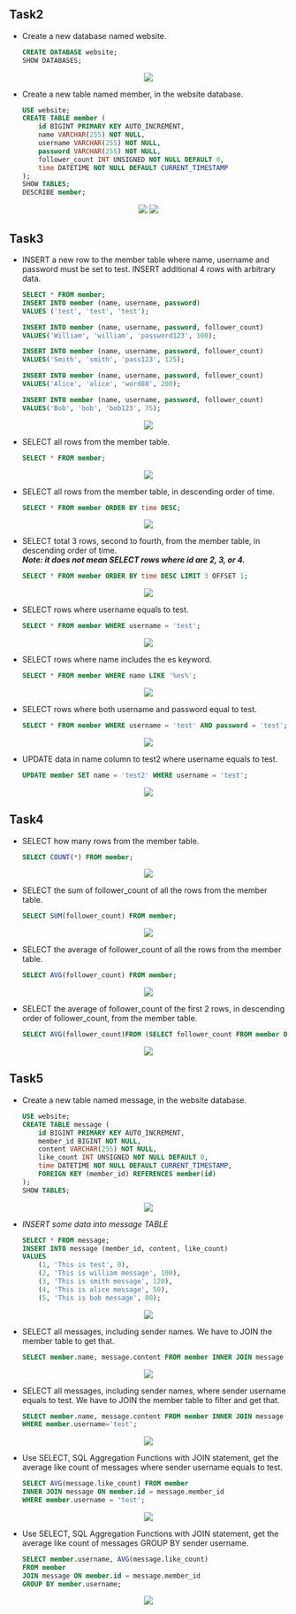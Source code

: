 ## Task2  
* Create a new database named website.  
    ```sql
    CREATE DATABASE website;   
    SHOW DATABASES;
<p align="center">
    <img src="https://github.com/WilliamTsai1227/WeHelp_stage1/blob/0f7d25451a81eea99d6b253645f79be25dce7c9e/week5/task_screenshot/task2/task%202-1.png" />
</p>

* Create a new table named member, in the website database.
    ```sql
    USE website;
    CREATE TABLE member (
        id BIGINT PRIMARY KEY AUTO_INCREMENT,
        name VARCHAR(255) NOT NULL,
        username VARCHAR(255) NOT NULL,
        password VARCHAR(255) NOT NULL,
        follower_count INT UNSIGNED NOT NULL DEFAULT 0,
        time DATETIME NOT NULL DEFAULT CURRENT_TIMESTAMP
    );
    SHOW TABLES;
    DESCRIBE member;  
<p align="center">
    <img src="https://github.com/WilliamTsai1227/WeHelp_stage1/blob/0f7d25451a81eea99d6b253645f79be25dce7c9e/week5/task_screenshot/task2/task2-2.png"/>
    <img src="https://github.com/WilliamTsai1227/WeHelp_stage1/blob/0f7d25451a81eea99d6b253645f79be25dce7c9e/week5/task_screenshot/task2/task2-2.2.png"/>
</p>

## Task3
* INSERT a new row to the member table where name, username and password must
be set to test. INSERT additional 4 rows with arbitrary data.
    ```sql
    SELECT * FROM member;
    INSERT INTO member (name, username, password)
    VALUES ('test', 'test', 'test');
    
    INSERT INTO member (name, username, password, follower_count)
    VALUES('William', 'william', 'password123', 100);
    
    INSERT INTO member (name, username, password, follower_count)
    VALUES('Smith', 'smith', 'pass123', 125);
    
    INSERT INTO member (name, username, password, follower_count)
    VALUES('Alice', 'alice', 'word88', 200);
    
    INSERT INTO member (name, username, password, follower_count)
    VALUES('Bob', 'bob', 'bob123', 75);
<p align="center">
    <img src="https://github.com/WilliamTsai1227/WeHelp_stage1/blob/aeaea5f80e84daee4971828de7f7eb1da3ee2401/week5/task_screenshot/task3/task3-1.png"/>
</p>    

*  SELECT all rows from the member table.
    ```sql
    SELECT * FROM member;
<p align="center">
    <img src="https://github.com/WilliamTsai1227/WeHelp_stage1/blob/aeaea5f80e84daee4971828de7f7eb1da3ee2401/week5/task_screenshot/task3/task3-2.png"/>
</p>    

*  SELECT all rows from the member table, in descending order of time.
    ```sql
    SELECT * FROM member ORDER BY time DESC;
<p align="center">
    <img src="https://github.com/WilliamTsai1227/WeHelp_stage1/blob/aeaea5f80e84daee4971828de7f7eb1da3ee2401/week5/task_screenshot/task3/task3-3.png"/>
</p>    

*  SELECT total 3 rows, second to fourth, from the member table, in descending order
of time.  
***Note: it does not mean SELECT rows where id are 2, 3, or 4.***
   ```sql
   SELECT * FROM member ORDER BY time DESC LIMIT 3 OFFSET 1;
<p align="center">
    <img src="https://github.com/WilliamTsai1227/WeHelp_stage1/blob/aeaea5f80e84daee4971828de7f7eb1da3ee2401/week5/task_screenshot/task3/task3-4.png"/>
</p>    

* SELECT rows where username equals to test.
    ```sql
    SELECT * FROM member WHERE username = 'test';
<p align="center">
    <img src="https://github.com/WilliamTsai1227/WeHelp_stage1/blob/aeaea5f80e84daee4971828de7f7eb1da3ee2401/week5/task_screenshot/task3/task3-5.png"/>
</p>    

* SELECT rows where name includes the es keyword.
    ```sql
    SELECT * FROM member WHERE name LIKE '%es%';
<p align="center">
    <img src="https://github.com/WilliamTsai1227/WeHelp_stage1/blob/aeaea5f80e84daee4971828de7f7eb1da3ee2401/week5/task_screenshot/task3/task3-6.png"/>
</p>    

* SELECT rows where both username and password equal to test.
    ```sql
    SELECT * FROM member WHERE username = 'test' AND password = 'test';
<p align="center">
    <img src="https://github.com/WilliamTsai1227/WeHelp_stage1/blob/aeaea5f80e84daee4971828de7f7eb1da3ee2401/week5/task_screenshot/task3/task3-7.png"/>
</p>    

* UPDATE data in name column to test2 where username equals to test.
    ```sql
    UPDATE member SET name = 'test2' WHERE username = 'test';
<p align="center">
    <img src="https://github.com/WilliamTsai1227/WeHelp_stage1/blob/aeaea5f80e84daee4971828de7f7eb1da3ee2401/week5/task_screenshot/task3/task3-8.png"/>
</p>    

## Task4
* SELECT how many rows from the member table.
  ```sql
  SELECT COUNT(*) FROM member;
<p align="center">
    <img src="https://github.com/WilliamTsai1227/WeHelp_stage1/blob/aeaea5f80e84daee4971828de7f7eb1da3ee2401/week5/task_screenshot/task4/task4-1.png"/>
</p>    

* SELECT the sum of follower_count of all the rows from the member table.
  ```sql
  SELECT SUM(follower_count) FROM member;
<p align="center">
    <img src="https://github.com/WilliamTsai1227/WeHelp_stage1/blob/aeaea5f80e84daee4971828de7f7eb1da3ee2401/week5/task_screenshot/task4/task4-2.png"/>
</p>    

* SELECT the average of follower_count of all the rows from the member table.
  ```sql
  SELECT AVG(follower_count) FROM member;
<p align="center">
    <img src="https://github.com/WilliamTsai1227/WeHelp_stage1/blob/aeaea5f80e84daee4971828de7f7eb1da3ee2401/week5/task_screenshot/task4/task4-3.png"/>
</p>    

* SELECT the average of follower_count of the first 2 rows, in descending order of
follower_count, from the member table.
  ```sql
  SELECT AVG(follower_count)FROM (SELECT follower_count FROM member ORDER BY follower_count DESC LIMIT 2) AS subquery;
<p align="center">
    <img src="https://github.com/WilliamTsai1227/WeHelp_stage1/blob/aeaea5f80e84daee4971828de7f7eb1da3ee2401/week5/task_screenshot/task4/task4-4.png"/>
</p>    

## Task5
* Create a new table named message, in the website database.
  ```sql
  USE website;
  CREATE TABLE message (
      id BIGINT PRIMARY KEY AUTO_INCREMENT,
      member_id BIGINT NOT NULL,
      content VARCHAR(255) NOT NULL,
      like_count INT UNSIGNED NOT NULL DEFAULT 0,
      time DATETIME NOT NULL DEFAULT CURRENT_TIMESTAMP,
      FOREIGN KEY (member_id) REFERENCES member(id)
  );
  SHOW TABLES;
<p align="center">
    <img src="https://github.com/WilliamTsai1227/WeHelp_stage1/blob/aeaea5f80e84daee4971828de7f7eb1da3ee2401/week5/task_screenshot/task5/task5-1.png"/>
</p>    

* *INSERT some data into message TABLE*  
    ```sql
    SELECT * FROM message;
    INSERT INTO message (member_id, content, like_count)
    VALUES 
        (1, 'This is test', 0),
        (2, 'This is william message', 100),
        (3, 'This is smith message', 120),
        (4, 'This is alice message', 50),
        (5, 'This is bob message', 80);
<p align="center">
    <img src="https://github.com/WilliamTsai1227/WeHelp_stage1/blob/aeaea5f80e84daee4971828de7f7eb1da3ee2401/week5/task_screenshot/task5/task5-1%20insert.png"/>
</p>    
 
* SELECT all messages, including sender names. We have to JOIN the member table
to get that.
    ```sql
    SELECT member.name, message.content FROM member INNER JOIN message ON member.id=message.member_id;
<p align="center">
    <img src="https://github.com/WilliamTsai1227/WeHelp_stage1/blob/aeaea5f80e84daee4971828de7f7eb1da3ee2401/week5/task_screenshot/task5/task5-2.png"/>
</p>    

* SELECT all messages, including sender names, where sender username equals to
test. We have to JOIN the member table to filter and get that.
    ```sql
    SELECT member.name, message.content FROM member INNER JOIN message ON member.id=message.member_id
    WHERE member.username='test';
<p align="center">
    <img src="https://github.com/WilliamTsai1227/WeHelp_stage1/blob/aeaea5f80e84daee4971828de7f7eb1da3ee2401/week5/task_screenshot/task5/task5-3.png"/>
</p>    

* Use SELECT, SQL Aggregation Functions with JOIN statement, get the average like
count of messages where sender username equals to test.
    ```sql
    SELECT AVG(message.like_count) FROM member
    INNER JOIN message ON member.id = message.member_id
    WHERE member.username = 'test';
<p align="center">
    <img src="https://github.com/WilliamTsai1227/WeHelp_stage1/blob/aeaea5f80e84daee4971828de7f7eb1da3ee2401/week5/task_screenshot/task5/task5-4.png"/>
</p>    

* Use SELECT, SQL Aggregation Functions with JOIN statement, get the average like
count of messages GROUP BY sender username.
    ```sql
    SELECT member.username, AVG(message.like_count)
    FROM member
    JOIN message ON member.id = message.member_id
    GROUP BY member.username;
<p align="center">
    <img src="https://github.com/WilliamTsai1227/WeHelp_stage1/blob/aeaea5f80e84daee4971828de7f7eb1da3ee2401/week5/task_screenshot/task5/task5-5.png"/>
</p>    



   

      
        
  
